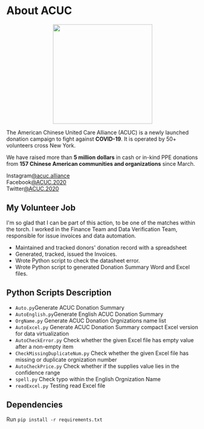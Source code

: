 # About ACUC
<p align="center">
<img src="https://github.com/dailiang18bb/2020-ACUC-NYCCC/blob/master/acuslogored.jpg" width="260">
</p>

The American Chinese United Care Alliance (ACUC) is a newly launched donation campaign to fight against **COVID-19**. It is operated by 50+ volunteers cross New York. 

We have raised more than **5 million dollars** in cash or in-kind PPE donations from **157 Chinese American communities and organizations** since March.


Instagram[@acuc.alliance](https://www.instagram.com/acuc.alliance/)  
Facebook[@ACUC.2020](https://www.facebook.com/ACUC.2020/)  
Twitter[@ACUC.2020](https://twitter.com/ACUC_Alliance)  


## My Volunteer Job
I'm so glad that I can be part of this action, to be one of the matches within the torch.
I worked in the Finance Team and Data Verification Team, responsible for issue invoices and data automation.
* Maintained and tracked donors' donation record with a spreadsheet
* Generated, tracked, issued the Invoices.
* Wrote Python script to check the datasheet error.
* Wrote Python script to generated Donation Summary Word and Excel files.


## Python Scripts Description
* `Auto.py`Generate ACUC Donation Summary 
* `AutoEnglish.py`Generate English ACUC Donation Summary 
* `OrgName.py` Generate ACUC Donation Orgnizations name list 
* `AutoExcel.py` Generate ACUC Donation Summary compact Excel version for data virtualization
* `AutoCheckError.py` Check whether the given Excel file has empty value after a non-empty item
* `CheckMissingDuplicateNum.py` Check whether the given Excel file has missing or duplicate orgnization number
* `AutoCheckPrice.py` Check whether if the supplies value lies in the confidence range
* `spell.py` Check typo within the English Orgnization Name 
* `readExcel.py` Testing read Excel file


## Dependencies 
Run `pip install -r requirements.txt`

